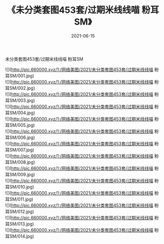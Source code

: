 ﻿---
layout: post
title:  《未分类套图453套/过期米线线喵 粉耳SM》
date:   2021-06-15
img: http://pic.660000.xyz/1:/网络美图/2021/未分类套图453套/过期米线线喵 粉耳SM/000.jpg
categories: [美女, 清纯, 唯美]
---

未分类套图453套/过期米线线喵 粉耳SM

 ![](http://pic.660000.xyz/1:/网络美图/2021/未分类套图453套/过期米线线喵 粉耳SM/001.jpg) <br>![](http://pic.660000.xyz/1:/网络美图/2021/未分类套图453套/过期米线线喵 粉耳SM/002.jpg) <br>![](http://pic.660000.xyz/1:/网络美图/2021/未分类套图453套/过期米线线喵 粉耳SM/003.jpg) <br>![](http://pic.660000.xyz/1:/网络美图/2021/未分类套图453套/过期米线线喵 粉耳SM/004.jpg) <br>![](http://pic.660000.xyz/1:/网络美图/2021/未分类套图453套/过期米线线喵 粉耳SM/005.jpg) <br>![](http://pic.660000.xyz/1:/网络美图/2021/未分类套图453套/过期米线线喵 粉耳SM/006.jpg) <br>![](http://pic.660000.xyz/1:/网络美图/2021/未分类套图453套/过期米线线喵 粉耳SM/007.jpg) <br>![](http://pic.660000.xyz/1:/网络美图/2021/未分类套图453套/过期米线线喵 粉耳SM/008.jpg) <br>![](http://pic.660000.xyz/1:/网络美图/2021/未分类套图453套/过期米线线喵 粉耳SM/009.jpg) <br>![](http://pic.660000.xyz/1:/网络美图/2021/未分类套图453套/过期米线线喵 粉耳SM/010.jpg) <br>![](http://pic.660000.xyz/1:/网络美图/2021/未分类套图453套/过期米线线喵 粉耳SM/011.jpg) <br>![](http://pic.660000.xyz/1:/网络美图/2021/未分类套图453套/过期米线线喵 粉耳SM/012.jpg) <br>![](http://pic.660000.xyz/1:/网络美图/2021/未分类套图453套/过期米线线喵 粉耳SM/013.jpg) <br>![](http://pic.660000.xyz/1:/网络美图/2021/未分类套图453套/过期米线线喵 粉耳SM/014.jpg) <br>